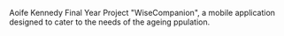 Aoife Kennedy Final Year Project "WiseCompanion", a mobile application designed to cater to the needs of the ageing ppulation.
